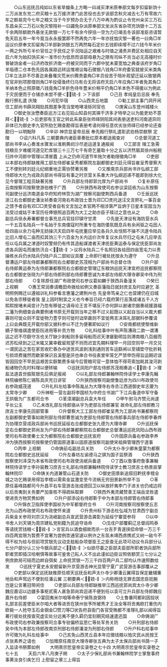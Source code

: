 <!-- { "loadSidebar": true } -->
　　○山东巡抚吕纯如以东省旱蝗条上方略一曰减买津米原奉部文每岁扣留新饷十二万派发东兖二府买粮十五万接济津门此苦役也去岁该部念秋灾减去七万有零故六年之额易完今七年之粮又当于今岁预办合无于八万中再为酌议止令兖州籴买三万石东昌籴买二万石以免灾黎陪补一曰蠲免杂派原奉部文坐派东省杂项充饷银十二万五千余两除额款外悬坐无款银一万七千有余今摉括一空为力已竭去冬该部准臣咨请暂免天启五年一年今竟当永永报罢即不然再免六年一年亦抚恤灾黎一著也一曰角□羊运议价原奉文扣留角□羊部新饷银五万两然每石定价五钱即续增不过六钱今年米价一两之外所亏半价官任之乎民任之乎况陆运之艰难与时值之涌贵并费区处相应自天启六年为始扣饷买米一准市价为低昂而该部毋悬为之限有司纵不肖当必无高擡时价冒破饷金者一曰济府改折济南一府被灾同而于六郡中犹未蒙宽恤之典查该府岁角□羊临德二仓本色先因各属路远转运惟艰议每石徵银八钱角□羊府委官就彼买米类角□羊立法非不尽善迩来叠罹灾荒米价腾贵委角□羊员役苦于陪补观望迁延以致银两在官非别项那借则角□羊役侵渔终归乌有合无将该府天启六年应角□羊者免其角□羊纳本色止照原徵八钱竟角□羊折色待年豊米价稍平仍角□羊本色不得援以为例此于灾民便而于仓储亦未尝不便＜锍-釒＞下该部
　　○己丑  孝纯皇后忌辰  奉先殿行祭礼遣  庆陵
　　○月犯毕宿
　　○山西灵丘地震
　　○勒工部主事门洞开闲住工部尚书薛凤翔劾其图差争竞当堂咆哮凌轹同官也
　　○庚寅山东登州城楼火
　　○御史张汝懋奏臣巡方江右见铅山知县何其瑛干济多才特举之以为能吏劝不意拜＜锍-釒＞后吏部有王官之转此系臬臣张师绎阴阳其间表册送吏科河南道异同非体已为御史李九官所劾乞赐查勘得旨表册考语何得任意优劣张师绎已经参论还查勘归一以明黜陟
　　○辛卯  神宗显皇帝忌辰  奉先殿行祭礼遣彰武伯杨崇猷祭  定陵
　　○诏六科凡系  三朝要典内诸臣章奏批红原本都送阁查对
　　○总督河道工部尚书李从心奏淮水骤发以淮刷黄阏沙尽逝运道复通报闻
　　○工部言  陵工急需钱粮旦夕难缓河道见贮库银三十三万七千有奇乞量取十分之五以济然眉其徐州船税归并中河郎中管理以清冒蠹  上从之仍命河道节年拖欠者勒限徵角□羊
　　○吏部以本部右侍郎缺推用工部左侍郎崔呈秀都察院左副都御史刘廷元得旨崔呈秀督察大工不便别转刘廷元纪纲重地正需协赞著另推
　　○又推南京兵部尚书许弘纲工部侍郎徐大化为戎政兵部尚书得旨有事之时京营关系重大许弘纲迢递不能即到徐大化见今督理工程员缺著另推
　　○升兵部左侍郎郭允厚为户部尚书
　　○复补原任云南按察司按察使游伯槐于广西
　　○升狭西布政使司右参议梁廷栋为山东按察司副使分巡济南道金华府知府林贽为湖广按察司副使荆西兵备道
　　○壬辰巡抚浙江右佥都御史潘汝祯奏查河南右布政钱士晋为邓□□羙托送汪文言赆礼一事百金之馈予者自有邓□□羙受者自有文言加之本官两不相涉第严旨炳于日星本官固当为法受过或姑于本官历任俸银照追百两为大工之助亦臣子赎过之意也从之
　　○命副总兵徐永寿署都督佥事充总兵官挂印镇守甘肃
　　○先是天津设有海防营水兵一千五百名陆兵一千名始于东南倭寇时所重专在海防倭氛既息兵有余闲驱之屯田人给四亩以余力屯种无妨操汛天启四年屯抚董应举见各兵久处恬熙不操不汛遂令陆兵比旧人增屯二亩而扣其饷三千六百金为关内运价次年复议水兵尽归之屯未几应举去任以屯兵属之津道时奴警频仍有传其造船谋渡者天津抚臣黄运泰与保定抚臣郭尚友虑各兵因屯而废防汛合＜锍-釒＞议将水陆兵二千名照旧各给田四亩宽屯力以责操练水兵仍水陆兵仍陆户兵二部如议具覆  上命即行被处抚按永为遵守
　　○升总督漕运户部左侍郎兼都察院右佥都御史苏茂相为户部尚书总督仓场
　　○升户部右侍郎黄运泰为左侍郎兼都察院右佥都御史管理辽东粮饷巡抚天津宣府巡抚都察院右佥都御史张晓为户部右侍郎刑部右侍郎曹思诚为本部左侍郎大理寺卿吴中伟为刑部右侍郎
　　○复除原任湖广布政使司右参议葛如麟于狭西兵备潼关
　　○癸巳  上视朝
　　○惠王常润奏请瞻田命拨给如例又奏臣藩指日就封庶支及时应避乞  圣明照例赐迁以遵祖训礼科参看言惠藩之建荆州也  先皇帝笃亲之仁也营建仍在旧城以免各宗移徙者我  皇上因时制宜之义也今奉旨已经六载府第行且落成诸五千人方熙熙按堵未闻变计乃忽有移徙之请毋论王言不堪反汗亦何辞以谢诸宗据奏祗援潞福二藩为例细查会典要例诸书原无开载则当年之移不过义起既以义起自当以义裁大都寡则可徙众则不宜徙物力豊亨则可徙时诎举嬴则不宜徙两言决耳礼部据科参覆请  上曰会典既无开载你部又据科参以不迁为便著即如议行
　　○安南都统使黎维新嫡子黎维祺遣使臣阮进用等补贡方物
　　○礼科给事中叶有声陈漕政二款一谓漕运之迟不尽繇守冻也关厅缺少剥船则多留母船而迟天津屡勤明旨则滞南粮八百艘而迟苏松续到之辽米辄又冀幸截留观望不则而迟宜先期料理早一月回空则早一月交兑一谓民运之苦在家苦收贮舂办中途苦风波剥浅到通则苦车运繇闸以至铺垫守批折耗亏损烦费骚然而歇家保识且溪壑是厌也串合书役表里牢笼乞严禁申饬得旨运期迟误皆因回空不早民运艰苦实繇繁费多端今后管粮司官一意体恤不得苛索加耗其浚河剥船诸物仍先时料理以便转输
　　○巡抚凤阳户部左侍郎苏茂相奏追＜锍-釒＞理盐法道袁世振赃银先后俱足报闻
　　○以礼部左侍郎兼翰林院侍读学士李康先翰林院编修陈仁锡陈具庆充日讲官
　　○升狭西按察司副使鲁廷彦为四川布政使司右参政威茂道
　　○升礼科左给事中陈胤丛为大理寺右寺丞江西道御史牟志夔为太常寺少卿
　　○升神枢一营左副将李国桢为中府佥书湖广下江兵备道中军守备王拱极为广东都司佥书
　　○革漳潮副总兵袁大年任
　　○甲午驸马齐赞元尚遂平长公主
　　○乙未改礼部左侍郎骆从宇为吏部左侍郎兼官  故命礼部左侍郎教习庶吉士李康先回部管事
　　○升督察大工工部左侍郎崔呈秀为工部尚书兼都察院左副都御史管事如故刑部左侍郎曹思诚为吏部左侍郎管右侍郎事兵部左侍郎李春烨为协理京营戎政兵部尚书巡抚延绥右佥都御史张九德为大理寺卿
　　○升巡抚保定右佥都御史郭尚友为户部右侍郎兼都察院右佥都御史总督漕运巡抚凤阳山西布政使司右布政使秦士文为都察院右佥都御史巡抚宣府
　　○升固原兵备右参政李养冲为狭西按察司按察使仍管固原道事以固原道按察司副使宋祖舜管理西宁道事
　　○丙申  上视朝
　　○命铸前屯副总兵关防
　　○升太仆寺少卿朱童蒙为都察院右佥都御史巡抚延绥
　　○升左春坊左谕德马之骐为国子监祭酒
　　○升狭西按察使刘泽深为本省布政使司右布政使洮岷兵备道
　　○丁酉以詹事府詹事兼翰林院侍读学士李孙宸教习庶吉士礼部右侍郎兼翰林院侍读学士教习庶吉士杨景辰掌翰林院印
　　○命铸关内道兼管山石道关防
　　○御史田景新追叙旧黔抚李橒全城之功乞赐录用得旨李橒以需索金盆激变至今流祸无穷田景新所举不当
　　○革原任喜峰路都司今升昌平右车营游击张成德回卫以纵放奸夷李门子进关也仍戒边将以后贡夷到关务要严加查核不得疏纵取罪
　　○狭西外夷灵藏赞善王端岳坚咎遣使进贡方物赏赉如例
　　○升户部添设右侍郎靳于中为本部左侍郎管右侍郎事
　　○升锦衣卫指挥使李国祯为中军都督府佥书
　　○升河南按察司按察使丘志充为山西布政使司右布政使怀来道
　　○升贵州标下游击杜弘域为甘肃西宁副总兵紫金关参将刘宗汉为洮岷副总兵宣武营游击龚彰为延绥宁寨营参将
　　○以中书舍人刘天锡为周宗建私党削籍为民追夺诰命
　　○戊戌户部覆蓟辽总督阎鸣泰等请抚赏钱粮＜锍-釒＞言官兵以酒食细故而杀一台吉歹青遂挟偿命银一万三千四百两宜限为暂费不宜著为尝例柰通官遽以例许之东氛未靖西虏携贰又树一敌今不得不权为给与但前项赏银先议动支艌船杂项督臣王之臣查无此项可动议令兵部分认七分户部分认三分今据兵部之＜锍-釒＞似欲尽委之臣部夫臣部所职者饷兵部所职者赏即插汉哈喇慎等故事可鉴舍己耘人义不出此谨如边臣议照依额赏三七分认之例庶款局可结而边衅自弭矣  上命抚赏银一万三千四百两户兵二部均认作速照数给发
　　○巡抚宁夏史永安题留新升京营游击神光显管宁夏广武营游击事部覆从之
　　○吏部以保定巡抚缺推原任顺天巡抚岳和声太仆寺少卿潘云翼得旨保定畿辅重地岳和声窎远不便到任潘云翼  三朝要典＜锍-釒＞内称杨琏无罪去国忠臣扼腕岂是公言著冠带闲住
　　○吏部以兵部左侍郎缺推举江西巡抚郭尚宾太仆寺少卿魏应嘉诏以边疆多事枢贰需人甚急郭尚宾迢递不便到任以袁可立升兵部左侍郎魏应嘉升右侍郎
　　○宴回夷米尔咱等命泰宁侯陈良弼待
　　○土鲁番阿都刹因投状礼部言前差使臣米尔咱大者等进贡在狭州张芧所被秀才王汝全等将贡夷欧打重伤内欧毙一人抢夺玉石金钢金□赞刀等□状告府县衙门各官受贿都不淮理礼部以闻得旨著行彼处抚按查究虚实处分远夷不便久羁仍宜刻期究结速遣还国
　　○命铸湖广布政使司右参政兼按察司佥事专驻偏桥监思仁等处军务关防
　　○升刑部右侍郎吴中伟为本部左侍郎改南京刑部右侍郎潘浚为刑部右侍郎
　　○升户科右给事中许可徵为礼科左给事中
　　○己亥免山西灵丘县本年应徵钱粮以恤灾民从抚按王点张素养之请也
　　○加赠原任南京大理寺卿张五典为太子太保兵部尚书荫一子入监读书祭葬如例
　　大明熹宗悊皇帝实录卷之七十四
大明熹宗悊皇帝实录卷之七十五
　　天启六年八月庚子朔
　　○太子少保礼部尚书兼翰林院学士掌詹事府事黄汝良引疾乞归  上慰留之章三上得旨

